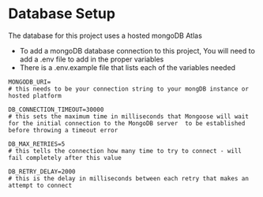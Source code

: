 # Database Setup
The database for this project uses a hosted mongoDB Atlas
- To add a mongoDB database connection to this project, You will need to add a .env file to add in the proper variables
- There is a .env.example file that lists each of the variables needed
```
MONGODB_URI=
# this needs to be your connection string to your mongDB instance or hosted platform

DB_CONNECTION_TIMEOUT=30000
# this sets the maximum time in milliseconds that Mongoose will wait for the initial connection to the MongoDB server  to be established before throwing a timeout error

DB_MAX_RETRIES=5
# this tells the connection how many time to try to connect - will fail completely after this value

DB_RETRY_DELAY=2000
# this is the delay in milliseconds between each retry that makes an attempt to connect

```